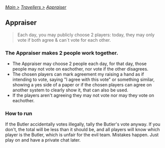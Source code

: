 [*Main >*](https://github.com/PowerofMoll/Mining-Timing---A-fancreation-to-Blood-on-the-Clocktower/blob/main/README.md)
[_Travellers >_](https://github.com/PowerofMoll/Mining-Timing---A-fancreation-to-Blood-on-the-Clocktower/blob/main/Travellers/README.md)
[_Appraiser_](https://github.com/PowerofMoll/Mining-Timing---A-fancreation-to-Blood-on-the-Clocktower/blob/main/Travellers/Appraiser/README.md)

## Appraiser

> Each day, you may publicly choose 2 players: today, they may only vote if both agree & can`t vote for each other.

### The Appraiser makes 2 people work together.
- The Appraiser may choose 2 people each day, for that day, those people may not vote on eachother, nor vote if the other disagrees.
- The chosen players can mark agreement my raising a hand as if intending to vote, saying "I agree with this vote" or something similar, showing a yes side of a paper or if the chosen players can agree on another system to clearly show it, that can also be used.
- If the players aren't agreeing they may not vote nor may they vote on eachother.

### How to run


If the Butler accidentally votes illegally, tally the Butler's vote anyway. If you don't, the total will be less than it should be, and all players will know which player is the Butler, which is unfair for the evil team. Mistakes happen. Just play on and have a private chat later.
